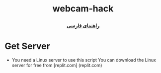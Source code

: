 # <p align="center">webcam-hack
### <p align="center">  [راهنمای فارسی](FA_README.md)

  

  
  
# Get Server
* You need a Linux server to use this script
You can download the Linux server for free from [replit.com] (replit.com)
